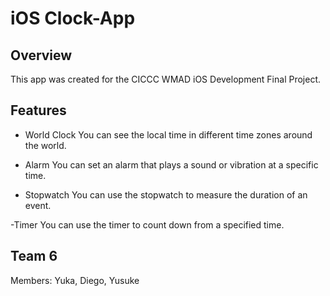 # iOS Clock-App
## Overview
This app was created for the CICCC WMAD iOS Development Final Project. 

## Features
- World Clock
You can see the local time in different time zones around the world.

- Alarm
You can set an alarm that plays a sound or vibration at a specific time.

- Stopwatch
You can use the stopwatch to measure the duration of an event.

-Timer
You can use the timer to count down from a specified time. 

## Team 6
Members: Yuka, Diego, Yusuke

